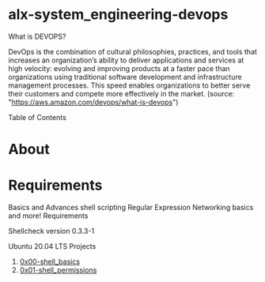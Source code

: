 # alx-system_engineering-devops


What is DEVOPS?

DevOps is the combination of cultural philosophies, practices, and tools that increases an organization’s ability to deliver applications and services at high velocity: evolving and improving products at a faster pace than organizations using traditional software development and infrastructure management processes. This speed enables organizations to better serve their customers and compete more effectively in the market. (source: "https://aws.amazon.com/devops/what-is-devops")



Table of Contents

# About
# Requirements




Basics and Advances shell scripting
Regular Expression
Networking basics and more!
Requirements

Shellcheck version 0.3.3-1

Ubuntu 20.04 LTS
Projects

1. [0x00-shell_basics](https://github.com/Jadvdm/alx-system_engineering-devops/tree/master/0x00-shell_basics)
2. [0x01-shell_permissions](https://github.com/Jadvdm/alx-system_engineering-devops/tree/master/0x01-shell_permissions)
